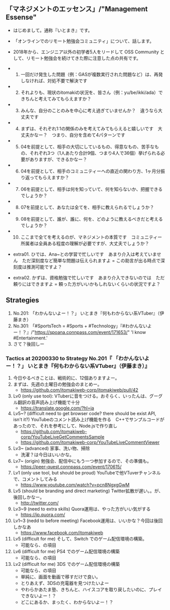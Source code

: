 ## 「マネジメントのエッセンス」/"Management Essense"

- はじめまして。通称『いとまき』です。
- 「オンラインでのリモート勉強会コミュニティ」について、話します。
- 2018年から、エンジニア以外の初学者5人をリードして OSS Community として、リモート勉強会を続けてきた際に注意した点の共有です。

- 01. 一回だけ発生した問題（例：GASが複数実行された問題など）は、再発しなければ、対処不要で解決です
- 02. それよりも、現状のitomakiの状況を、皆さん（例：yu/be/ikki/ada）できちんと考えてみてもらえますか？
- 03. みんな、自分のことのみを中心に考え過ぎていませんか？　違うなら大丈夫です
- 04. まずは、それぞれ1:1の関係のみを考えてみてもらえると嬉しいです　大丈夫かなー？　つまり、自分を含めて4パターンです
- 05. 04を前提として、相手の大切にしているもの、得意なもの、苦手なもの、それぞれ3つ（1人あたり合計9個、つまり4人で36個）挙げられる必要がありますが、できるかなー？
- 06. 04を前提として、相手のコミュニティーへの直近の関わり方、1ヶ月分振り返ってもらえますか？
- 07. 06を前提として、相手は何を知っていて、何を知らないか、把握できるでしょうか？
- 08. 07を前提として、あなたは全てを、相手に教えられるでしょうか？
- 09. 08を前提として、誰が、誰に、何を、どのように教えるべきだと考えるでしょうか？
- 10. ここまで全てを考えるのが、マネジメントの本質です　コミュニティー所属者は全員ある程度の理解が必要ですが、大丈夫でしょうか？
- extra01. ひでは、Ana~との学習で忙しいです　あまり介入は考えていません　ただ深刻度など簡単な問題は伝えられますよ = この助言が出る時点で深刻度は推測可能ですよ？
- extra02. かずは、資格勉強で忙しいです　あまり介入できないのでは　ただ頼りにはできますよ = 頼った方がいいかもしれないくらいの状況ですよ？


## Strategies

1. No.201: 「わかんないよー！？」 いとまき『何もわからない系VTuber』（伊藤まき）
1. No.301: 「#SportsTech = #Sports + #Technology」『#わかんないよー！？』/"https://spoana.connpass.com/event/171653/" 'I know #Entertainment.'
1. さて？後回しー

### Tactics at 20200330 to Strategy No.201『 「わかんないよー！？」 いとまき『何もわからない系VTuber』（伊藤まき）』

1. 今日やるべきことは、戦術的に、12個ありますよー。
1. まずは、先週の土曜日の勉強会のまとめー。
    - https://github.com/itomakiweb-corp/itomakiweb/pull/42
1. Lv0 (only use tool): VTuberに音をつける。おそらく、いったんは、グーグル翻訳の音声読み上げ機能で十分
    - https://translate.google.com/?hl=ja
1. Lv5~? (difficult need to get browser code? there should be exist API, isn't it?) YouTubeのコメント読み上げ機能を作る　C++でサンプルコードがあったので、それを参考にして、Node.jsで作り直し
    - https://github.com/itomakiweb-corp/YouTubeLiveGetCommentsSample
    - https://github.com/itomakiweb-corp/YouTubeLiveCommentViewer
1. Lv3~ (advanced) 家事、洗い物、掃除
    - 洗濯？は今日はいいかな。
1. Lv7~ (origin) 勉強会、配信中にもう一つ参加するので、その準備も。
    - https://peer-quest.connpass.com/event/170615/
1. Lv1 (only use tool, but should be proud) YouTubeで他VTuverチャンネルで、コメントしてみる
    - https://www.youtube.com/watch?v=pcn8NgxgGwM
1. Lv5 (should be branding and direct marketing) Twitter拡散が遅い。。が、後回しかなー。
    - http://twitter.com/
1. Lv3~9 (need to extra skills) Quora運用は、やった方がいい気がする
    - https://jp.quora.com/
1. Lv1~3 (nedd to before meeting) Facebook運用は、いいかな？今回は後回しかなあ
    - https://www.facebook.com/itomakiweb
1. Lv5 (difficult for me) そして、Switch でのゲーム配信環境の構築。
    - 可能なら、の項目
1. Lv6 (difficult for me) PS4 でのゲーム配信環境の構築
    - 可能なら、の項目
1. Lv2 (difficult for me) 3DS でのゲーム配信環境の構築
    - 可能なら、の項目
    - 単純に、画面を動画で移すだけで良い。
    - とりあえず、3DSの充電器を見つけたいよー
    - やわらかあたま塾、きちんと、ハイスコアを取り戻したいのに、プレイできないよー！？
    - どこにあるか、まったく、わからないよー！？
